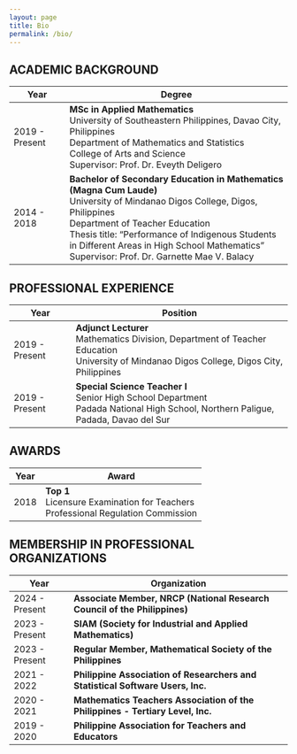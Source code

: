```yaml
---
layout: page
title: Bio
permalink: /bio/
---
```


## ACADEMIC BACKGROUND

| **Year**       | **Degree**                                                                                           |
| -------------- | ---------------------------------------------------------------------------------------------------- |
| 2019 - Present | **MSc in Applied Mathematics** <br> University of Southeastern Philippines, Davao City, Philippines <br> Department of Mathematics and Statistics <br> College of Arts and Science <br> Supervisor: Prof. Dr. Eveyth Deligero |
| 2014 - 2018    | **Bachelor of Secondary Education in Mathematics (Magna Cum Laude)** <br> University of Mindanao Digos College, Digos, Philippines <br> Department of Teacher Education <br> Thesis title: “Performance of Indigenous Students in Different Areas in High School Mathematics” <br> Supervisor: Prof. Dr. Garnette Mae V. Balacy |

## PROFESSIONAL EXPERIENCE

| **Year**       | **Position**                                                                                          |
| -------------- | ---------------------------------------------------------------------------------------------------- |
| 2019 - Present | **Adjunct Lecturer** <br> Mathematics Division, Department of Teacher Education <br> University of Mindanao Digos College, Digos City, Philippines |
| 2019 - Present | **Special Science Teacher I** <br> Senior High School Department <br> Padada National High School, Northern Paligue, Padada, Davao del Sur |

## AWARDS

| **Year** | **Award**                                                                                                  |
| -------- | ---------------------------------------------------------------------------------------------------------- |
| 2018     | **Top 1** <br> Licensure Examination for Teachers <br> Professional Regulation Commission                  |

## MEMBERSHIP IN PROFESSIONAL ORGANIZATIONS

| **Year**       | **Organization**                                                                                     |
| -------------- | ---------------------------------------------------------------------------------------------------- |
| 2024 - Present | **Associate Member, NRCP (National Research Council of the Philippines)**                            |
| 2023 - Present | **SIAM (Society for Industrial and Applied Mathematics)**                                            |
| 2023 - Present | **Regular Member, Mathematical Society of the Philippines**                                          |
| 2021 - 2022    | **Philippine Association of Researchers and Statistical Software Users, Inc.**                       |
| 2020 - 2021    | **Mathematics Teachers Association of the Philippines - Tertiary Level, Inc.**                       |
| 2019 - 2020    | **Philippine Association for Teachers and Educators**                                                |
